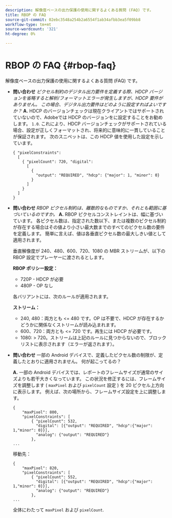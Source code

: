 ```yaml
---
description: 解像度ベースの出力保護の使用に関するよくある質問 (FAQ) です。
title: RBOP の FAQ
source-git-commit: 02ebc3548a254b2a6554f1ab34afbb3ea5f09bb8
workflow-type: tm+mt
source-wordcount: '321'
ht-degree: 0%

---
```


# RBOP の FAQ {#rbop-faq}

解像度ベースの出力保護の使用に関するよくある質問 (FAQ) です。

* **問い合わせ** *ピクセル制約のデジタル出力要件を定義する際、HDCP バージョンを省略すると解析/フォーマットエラーが発生しますが、HDCP 要件がありません。 この場合、デジタル出力要件はどのように設定すればよいですか？* **A.** HDCP のバージョンチェックは現在クライアントではサポートされていないので、Adobeでは HDCP のバージョンをに設定することをお勧めします。 `1.0`. これにより、HDCP バージョンチェックがサポートされている場合、設定が正しくフォーマットされ、将来的に意味的に一貫していることが保証されます。 次のスニペットは、この HDCP 値を使用した設定を示しています。

  ```
  { "pixelConstraints":  
    [  
      { "pixelCount": 720, "digital":  
        [  
          {  
            "output": "REQUIRED", "hdcp": {"major": 1, "minor": 0}  
          }  
        ]  
      }  
    ]  
  }
  ```

* **問い合わせ** *RBOP ピクセル制約は、離散的なものですか、それとも範囲に基づいているのですか。* **A.** RBOP ピクセルコンストレイントは、幅に基づいています。 各ピクセル数は、指定された数以下、または複数のピクセル制約が存在する場合はその値より小さい最大数までのすべてのピクセル数の要件を定義します。 簡単に言えば、値は各垂直ピクセル数の最大しきい値として適用されます。

  垂直解像度が 240、480、600、720、1080 の MBR ストリームが、以下の RBOP 設定でプレーヤーに渡されるとします。

  **RBOP ポリシー設定：**

   * 720P - HDCP が必要
   * 480P - OP なし

  各バリアントには、次のルールが適用されます。

  **ストリーム：**

   * 240, 480：両方とも &lt;= 480 です。OP は不要で、HDCP が存在するかどうかに関係なくストリームが読み込まれます。
   * 600、720：両方とも &lt;= 720 です。再生には HDCP が必要です。
   * 1080: > 720。ストリームは上記のルールに見つからないので、ブロックリストに表示されます（エラーが返されます）。

* **問い合わせ** 一部の Android デバイスで、定義したピクセル数の制限が、定義したとおりに適用されません。 何が起こってるの？

  **A.** 一部の Android デバイスでは、レポートのフレームサイズが通常のサイズよりも若干大きくなっています。 この状況を修正するには、フレームサイズを調整します ( `maxPixel` および `pixelCount` 設定 ) を 20 ピクセル上方向に表示します。 例えば、次の場所から、フレームサイズ設定を上に調整します。

  ```
  { 
      "maxPixel": 800, 
      "pixelConstraints": [ 
          { "pixelCount": 532, 
            "digital": [{"output": "REQUIRED", "hdcp":{"major": 1,"minor": 0}}], 
            "analog": {"output": "REQUIRED"} 
          }, 
  ... 
  ```

  移動先：

  ```
  { 
      "maxPixel": 820, 
      "pixelConstraints": [ 
          { "pixelCount": 552, 
            "digital": [{"output": "REQUIRED", "hdcp":{"major": 1,"minor": 0}}], 
            "analog": {"output": "REQUIRED"} 
          }, 
  ... 
  ```

  全体にわたって `maxPixel` および `pixelCount`.
